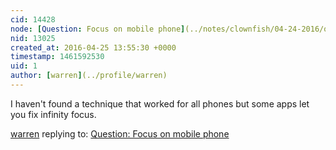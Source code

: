 ```yaml
---
cid: 14428
node: [Question: Focus on mobile phone](../notes/clownfish/04-24-2016/question-focus-on-mobile-phone)
nid: 13025
created_at: 2016-04-25 13:55:30 +0000
timestamp: 1461592530
uid: 1
author: [warren](../profile/warren)
---
```


I haven't found a technique that worked for all phones but some apps let you fix infinity focus. 

[warren](../profile/warren) replying to: [Question: Focus on mobile phone](../notes/clownfish/04-24-2016/question-focus-on-mobile-phone)

